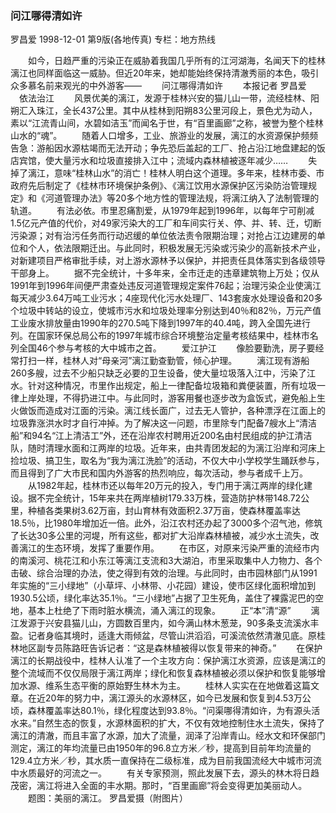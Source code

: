### 问江哪得清如许
罗昌爱
1998-12-01
第9版(各地传真)
专栏：地方热线

　　如今，日趋严重的污染正在威胁着我国几乎所有的江河湖海，名闻天下的桂林漓江也同样面临这一威胁。但近20年来，她却能始终保持清澈秀丽的本色，吸引众多慕名前来观光的中外游客——
　　问江哪得清如许
　　本报记者  罗昌爱
  　依法治江
　　风景优美的漓江，发源于桂林兴安的猫儿山一带，流经桂林、阳朔汇入珠江，全长437公里。其中从桂林到阳朔83公里河段上，景色尤为动人，素以“江流青山间，水碧如洁玉”而闻名于世，有“百里画廊”之称，被誉为整个桂林山水的“魂”。
　　随着人口增多，工业、旅游业的发展，漓江的水资源保护频频告急：游船因水源枯竭而无法开动；争先恐后盖起的工厂、抢占沿江地盘建起的饭店宾馆，使大量污水和垃圾直接排入江中；流域内森林植被逐年减少……
　　失掉了漓江，意味“桂林山水”的消亡！桂林人明白这个道理。多年来，桂林市委、市政府先后制定了《桂林市环境保护条例》、《漓江饮用水源保护区污染防治管理规定》和《河道管理办法》等20多个地方性的管理法规，将漓江纳入了法制管理的轨道。
　　有法必依。市里忍痛割爱，从1979年起到1996年，以每年宁可削减1.5亿元产值的代价，对49家污染大的工厂和车间实行关、停、并、转、迁，切断污染源；对有治污任务而行动迟缓的单位依法责令限期治理；对抢占江边建房的单位和个人，依法限期迁出。与此同时，积极发展无污染或污染少的高新技术产业，对新建项目严格审批手续，对上游水源林予以保护，并把责任具体落实到各级领导干部身上。
　　据不完全统计，十多年来，全市迁走的违章建筑物上万处；仅从1991年到1996年间便严肃查处违反河道管理规定案件76起；治理污染企业使漓江每天减少3.64万吨工业污水；4座现代化污水处理厂、143套废水处理设备和20多个垃圾中转站的设立，使城市污水和垃圾处理率分别达到40％和82％，万元产值工业废水排放量由1990年的270.5吨下降到1997年的40.4吨，跨入全国先进行列。在国家环保总局公布的1997年城市综合环境整治定量考核结果中，桂林市名列全国46个参与考核的大中城市之首。
　　爱江护江
　　像脸要勤洗，房子要经常打扫一样，桂林人对“母亲河”漓江勤查勤管，倾心护理。
　　漓江现有游船260多艘，过去不少船只缺乏必要的卫生设备，使大量垃圾落入江中，污染了江水。针对这种情况，市里作出规定，船上一律配备垃圾箱和粪便装置，所有垃圾一律上岸处理，不得扔进江中。与此同时，游客用餐也逐步改为盒饭式，避免船上生火做饭而造成对江面的污染。漓江线长面广，过去无人管护，各种漂浮在江面上的垃圾靠涨洪水时才自行冲掉。为了解决这一问题，市里除专门配备7艘水上“清洁船”和94名“江上清洁工”外，还在沿岸农村聘用近200名由村民组成的护江清洁队，随时清理水面和江两岸的垃圾。近年来，由共青团发起的为漓江沿岸和河床上捡垃圾、搞卫生，取名为“我为漓江洗脸”的活动，不仅大中小学校学生踊跃参与，而且得到了广大市民和国内外游客的热烈响应，每次活动，参与者成千上万。
　　从1982年起，桂林市还以每年20万元的投入，专门用于漓江两岸的绿化建设。据不完全统计，15年来共在两岸植树179.33万株，营造防护林带148.72公里，种植各类果树3.62万亩，封山育林有效面积2.37万亩，使森林覆盖率达18.5％，比1980年增加近一倍。此外，沿江农村还办起了3000多个沼气池，修筑了长达30多公里的河堤，所有这些，都对扩大沿岸森林植被，减少水土流失，改善漓江的生态环境，发挥了重要作用。
　　在市区，对原来污染严重的流经市内的南溪河、桃花江和小东江等漓江支流和3大湖泊，市里采取集中人力物力、各个击破、综合治理的办法，使之得到有效的治理。与此同时，由市园林部门从1991年实施的“三小绿地”（小草坪、小林带、小花园）建设，使市区绿化面积增加到1930.5公顷，绿化率达35.1％。“三小绿地”占据了卫生死角，盖住了裸露泥巴的空地，基本上杜绝了下雨时脏水横流，涌入漓江的现象。
　　正“本”清“源”
　　漓江发源于兴安县猫儿山，方圆数百里内，如今满山林木葱茏，90多条支流溪水丰盈。记者身临其境时，适逢大雨倾盆，尽管山洪滔滔，可溪流依然清澈见底。原桂林地区副专员陈路旺告诉记者：“这是森林植被得以恢复带来的神奇。”
　　在保护漓江的长期战役中，桂林人认准了一个主攻方向：保护漓江水资源，应该是漓江的整个流域而不仅仅局限于漓江两岸；绿化和恢复森林植被必须以保护和恢复能够增加水源、维系生态平衡的原始野生林木为主。
　　桂林人实实在在地做着这篇文章。在近20年的努力中，漓江源头的水源林区，如今已发展和恢复到4.53万公顷，森林覆盖率达80.1％，绿化程度达到93.8％。“问渠哪得清如许，为有源头活水来。”自然生态的恢复，水源林面积的扩大，不仅有效地控制住水土流失，保持了漓江的清澈，而且丰富了水源，加大了流量，润泽了沿岸青山。经水文和环保部门测定，漓江的年均流量已由1950年的96.8立方米／秒，提高到目前年均流量的129.4立方米／秒，其水质一直保持在二级标准，成为目前我国流经大中城市河流中水质最好的河流之一。
　　有关专家预测，照此发展下去，源头的林木将日趋茂密，漓江将进入全面的丰水期。那时，“百里画廊”将会变得更加美丽动人。
　　题图：美丽的漓江。  罗昌爱摄（附图片）

